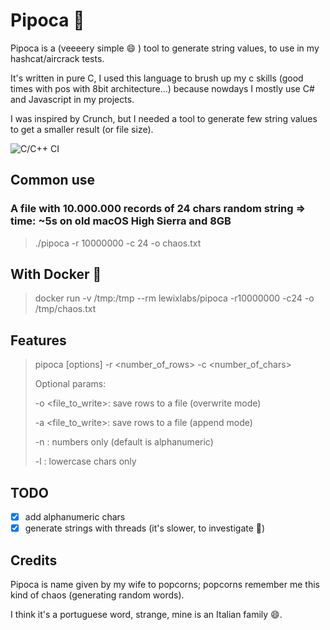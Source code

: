 # Pipoca 🍿
Pipoca is a (veeeery simple 😄 ) tool to generate string values, to use in my hashcat/aircrack tests.

It's written in pure C, I used this language to brush up my c skills (good times with pos with 8bit architecture...) because nowdays I mostly use C# and Javascript in my projects.

I was inspired by Crunch, but I needed a tool to generate few string values to get a smaller result (or file size).

![C/C++ CI](https://github.com/lewixlabs/Pipoca/workflows/C/C++%20CI/badge.svg)

## Common use
### A file with 10.000.000 records of 24 chars random string => time: ~5s on old macOS High Sierra and 8GB
>./pipoca -r 10000000 -c 24 -o chaos.txt

## With Docker 🐳
>docker run -v /tmp:/tmp --rm lewixlabs/pipoca -r10000000 -c24 -o /tmp/chaos.txt 

## Features
>pipoca [options] -r <number_of_rows> -c <number_of_chars>
>
>Optional params:
>
>-o <file_to_write>: save rows to a file (overwrite mode)
>
>-a <file_to_write>: save rows to a file (append mode)
>
>-n : numbers only (default is alphanumeric)
>
>-l : lowercase chars only

## TODO
- [x] add alphanumeric chars
- [x] generate strings with threads (it's slower, to investigate 🧐)

## Credits
Pipoca is name given by my wife to popcorns; popcorns remember me this kind of chaos (generating random words).

I think it's a portuguese word, strange, mine is an Italian family 😄.
